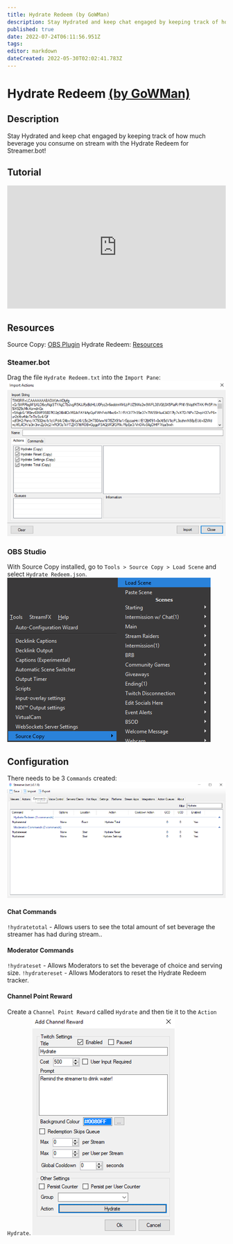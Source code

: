 ```yaml
---
title: Hydrate Redeem (by GoWMan)
description: Stay Hydrated and keep chat engaged by keeping track of how much beverage you consume on stream with the Hydrate Redeem for Streamer.bot!
published: true
date: 2022-07-24T06:11:56.951Z
tags: 
editor: markdown
dateCreated: 2022-05-30T02:02:41.783Z
---
```


# Hydrate Redeem [(by GoWMan)](https://www.twitch.tv/gowman)

## Description
Stay Hydrated and keep chat engaged by keeping track of how much beverage you consume on stream with the Hydrate Redeem for Streamer.bot!

## Tutorial
<iframe src="https://www.youtube.com/embed/26DY23HUUFc" title="YouTube video player" frameborder="0" allow="accelerometer; autoplay; clipboard-write; encrypted-media; gyroscope; picture-in-picture; fullscreen" allow fullscreen style="border: none; max-width: 100%; width: 100%; aspect-ratio: 16/9;"></iframe>

## Resources
Source Copy:  [OBS Plugin](https://obsproject.com/forum/resources/source-copy.1261/)
Hydrate Redeem:  [Resources](../assets/hydrate-redeem/files/hydrateredeem.rar)

### Steamer.bot
Drag the file `Hydrate Redeem.txt` into the `Import Pane`:
![hydrate-redeem-import](../assets/hydrate-redeem/images/hydrate-redeem-import.png)

### OBS Studio
With Source Copy installed, go to `Tools > Source Copy > Load Scene` and select `Hydrate Redeem.json`.
![hydrate-redeem-source-copy](../assets/hydrate-redeem/images/hydrate-redeem-source-copy.png)

## Configuration
There needs to be 3 `Commands` created:
![hydrate-redeem-commands](../assets/hydrate-redeem/images/hydrate-redeem-commands.png)
#### Chat Commands
`!hydratetotal` - Allows users to see the total amount of set beverage the streamer has had during stream..
#### Moderator Commands
`!hydrateset` - Allows Moderators to set the beverage of choice and serving size.
`!hydratereset` - Allows Moderators to reset the Hydrate Redeem tracker.
#### Channel Point Reward
Create a `Channel Point Reward` called `Hydrate` and then tie it to the `Action` `Hydrate`.
![hydrate-redeem-channel-point-reward](../assets/hydrate-redeem/images/hydrate-redeem-channel-point-reward.png)